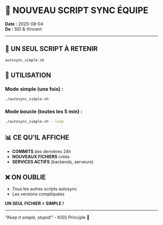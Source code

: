 # 🤖 NOUVEAU SCRIPT SYNC ÉQUIPE

**Date :** 2025-08-04  
**De :** SID & Vincent  

---

## 📌 UN SEUL SCRIPT À RETENIR

```bash
autosync_simple.sh
```

## 🚀 UTILISATION

### Mode simple (une fois) :
```bash
./autosync_simple.sh
```

### Mode boucle (toutes les 5 min) :
```bash
./autosync_simple.sh --loop
```

## 📊 CE QU'IL AFFICHE

- **COMMITS** des dernières 24h
- **NOUVEAUX FICHIERS** créés
- **SERVICES ACTIFS** (backends, serveurs)

## ❌ ON OUBLIE

- Tous les autres scripts autosync
- Les versions compliquées

**UN SEUL FICHIER = SIMPLE !**

---

*"Keep it simple, stupid!"* - KISS Principle 🎯